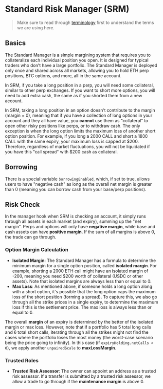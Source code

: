 # Standard Risk Manager (SRM)

> Make sure to read through [terminology](../terminology.md) first to understand the terms we are using here.

## Basics

The Standard Manager is a simple margining system that requires you to collateralize each individual position you open. It is designed for typical traders who don't have a large portfolio. The Standard Manager is deployed only once and shared across all markets, allowing you to hold ETH perp positions, BTC options, and more, all in the same account.

In SRM, if you take a long position in a perp, you will need some collateral, similar to other perp exchanges. If you want to short more options, you will need to add extra cash, the same as if you shorted them from a new account.

In SRM, taking a long position in an option doesn't contribute to the margin (margin = 0), meaning that if you have a collection of long options in your account and they all have value, you **cannot** use them as "collateral" to open other risky positions like perps, or to withdraw cash.
The only exception is when the long option limits the maximum loss of another short option position. For example, if you long a 2000 CALL and short a 1800 CALL with the same expiry, your maximum loss is capped at $200. Therefore, regardless of market fluctuations, you will not be liquidated if you have this "call spread" with $200 cash as collateral.

## Borrowing

There is a special variable `borrowingEnabled`, which, if set to true, allows users to have "negative cash" as long as the overall net margin is greater than 0 (meaning you can borrow cash from your base/perp positions).

## Risk Check

In the manager hook when SRM is checking an account, it simply runs through all assets in each market (and expiry), summing up the "net margin". Perps and options will only have **negative margin**, while base and cash assets can have **positive margin**. If the sum of all margins is above 0, the trade can go through.

### Option Margin Calculation

* **Isolated Margin**: The Standard Manager has a formula to determine the minimum margin for a single option position, called **isolated margin**. For example, shorting a 2000 ETH call might have an isolated margin of -200, meaning you need $200 worth of collateral (USDC or other assets). Note that isolated margins are always less than or equal to 0.
* **Max Loss**: As mentioned above, if someone holds a long option along with a short option, it's possible that the long option caps the maximum loss of the short position (forming a spread). To capture this, we also go through all the strike prices in a single expiry, to determine the maximum loss if this is the settlement price. The max loss is always less than or equal to 0.

The overall **margin** of an expiry is determined by the better of the isolated margin or max loss. However, note that if a portfolio has 5 total long calls and 6 total short calls, iterating through all the strikes might not find the cases where the portfolio loses the most money (the worst-case scenario being the price going to infinity). In this case (if `expiryHolding.netCalls < 0`), we apply another `unpairedScale` to **maxLossMargin**.

### Trusted Roles

* **Trusted Risk Assessor**: The owner can appoint an address as a trusted risk assessor. If a transfer is submitted by a trusted risk assessor, we allow a trade to go through if the **maintenance margin** is above 0.
